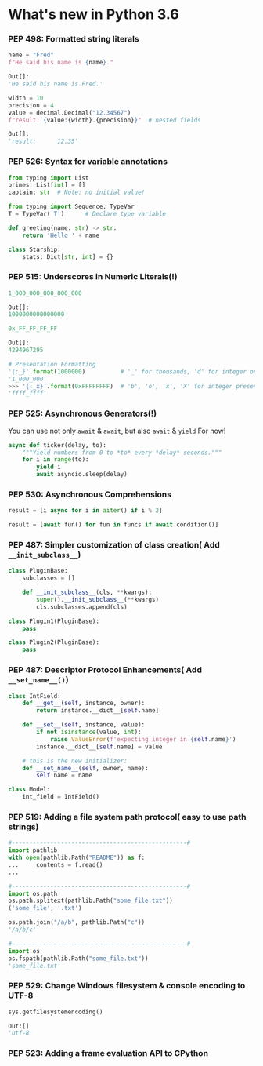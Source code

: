 # What's new in Python 3.6


### PEP 498: Formatted string literals


```python
name = "Fred"
f"He said his name is {name}."

Out[]:
'He said his name is Fred.'

width = 10
precision = 4
value = decimal.Decimal("12.34567")
f"result: {value:{width}.{precision}}"  # nested fields

Out[]:
'result:      12.35'
```


### PEP 526: Syntax for variable annotations

```python
from typing import List
primes: List[int] = []
captain: str  # Note: no initial value!

from typing import Sequence, TypeVar
T = TypeVar('T')      # Declare type variable

def greeting(name: str) -> str:
    return 'Hello ' + name

class Starship:
    stats: Dict[str, int] = {}
```


### PEP 515: Underscores in Numeric Literals(!)


```python
1_000_000_000_000_000

Out[]:
1000000000000000

0x_FF_FF_FF_FF

Out[]:
4294967295

# Presentation Formatting
'{:_}'.format(1000000)          # '_' for thousands, 'd' for integer only
'1_000_000'
>>> '{:_x}'.format(0xFFFFFFFF)  # 'b', 'o', 'x', 'X' for integer presentation: 4 digits
'ffff_ffff'
```


### PEP 525: Asynchronous Generators(!)

You can use not only ```await``` & ```await```, but also ```await``` & ```yield``` For now!
```python
async def ticker(delay, to):
    """Yield numbers from 0 to *to* every *delay* seconds."""
    for i in range(to):
        yield i
        await asyncio.sleep(delay)

```


### PEP 530: Asynchronous Comprehensions


```python
result = [i async for i in aiter() if i % 2]

result = [await fun() for fun in funcs if await condition()]
```


### PEP 487: Simpler customization of class creation( Add  ```__init_subclass__```)

```python
class PluginBase:
    subclasses = []

    def __init_subclass__(cls, **kwargs):
        super().__init_subclass__(**kwargs)
        cls.subclasses.append(cls)

class Plugin1(PluginBase):
    pass

class Plugin2(PluginBase):
    pass
```


### PEP 487: Descriptor Protocol Enhancements( Add ```__set_name__()```)
```python
class IntField:
    def __get__(self, instance, owner):
        return instance.__dict__[self.name]

    def __set__(self, instance, value):
        if not isinstance(value, int):
            raise ValueError(f'expecting integer in {self.name}')
        instance.__dict__[self.name] = value

    # this is the new initializer:
    def __set_name__(self, owner, name):
        self.name = name

class Model:
    int_field = IntField()
```


### PEP 519: Adding a file system path protocol( easy to use path strings)
```python
#--------------------------------------------------#
import pathlib
with open(pathlib.Path("README")) as f:
...     contents = f.read()
...

#--------------------------------------------------#
import os.path
os.path.splitext(pathlib.Path("some_file.txt"))
('some_file', '.txt')

os.path.join("/a/b", pathlib.Path("c"))
'/a/b/c'

#--------------------------------------------------#
import os
os.fspath(pathlib.Path("some_file.txt"))
'some_file.txt'
```


### PEP 529: Change Windows filesystem & console encoding to UTF-8
```python
sys.getfilesystemencoding()

Out:[] 
'utf-8'
```

### PEP 523: Adding a frame evaluation API to CPython

